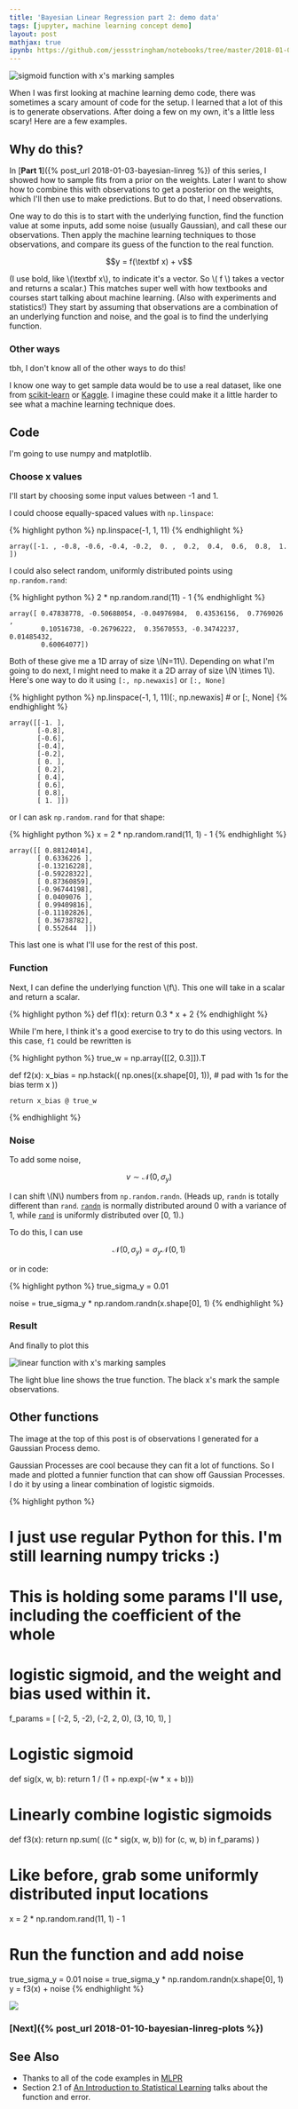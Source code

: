 ```yaml
---
title: 'Bayesian Linear Regression part 2: demo data'
tags: [jupyter, machine learning concept demo]
layout: post
mathjax: true
ipynb: https://github.com/jessstringham/notebooks/tree/master/2018-01-08-bayesian-linreg-sample.ipynb
---
```





![sigmoid function with x's marking samples](/assets/2018-01-08-sigmoid.png)

When I was first looking at machine learning demo code, there was sometimes a scary amount of code for the setup.
I learned that a lot of this is to generate observations.
After doing a few on my own, it's a little less scary! Here are a few examples.

## Why do this?

In [**Part 1**]({% post_url 2018-01-03-bayesian-linreg %}) of this series, I showed how
to sample fits from a prior on the weights.
Later I want to show how to combine this with observations to get a posterior on the weights, which I'll then use to make predictions. But to do that, I need observations.


One way to do this is to start with the underlying function, find the function value at some inputs, add some noise (usually Gaussian), and call these our observations. Then apply the machine learning techniques to those observations, and compare its guess of the function to the real function.

$$y = f(\textbf x) + v$$


(I use bold, like \\(\textbf x\\), to indicate it's a vector. So \\( f \\) takes a vector and returns a scalar.)
This matches super well with how textbooks and courses start talking about machine learning. (Also with experiments and statistics!) They start by assuming that observations are a combination of an underlying function and noise, and the goal is to find the underlying function.


### Other ways

tbh, I don't know all of the other ways to do this!

I know one way to get sample data would be to use a real dataset, like one from [scikit-learn](http://scikit-learn.org/stable/datasets/index.html) or [Kaggle](http://kaggle.com). I imagine these could make it a little harder to see what a machine learning technique does.

## Code

I'm going to use numpy and matplotlib.




### Choose x values

I'll start by choosing some input values between -1 and 1.

I could choose equally-spaced values with `np.linspace`:



{% highlight python %}
np.linspace(-1, 1, 11)
{% endhighlight %}




    array([-1. , -0.8, -0.6, -0.4, -0.2,  0. ,  0.2,  0.4,  0.6,  0.8,  1. ])

I could also select random, uniformly distributed points using `np.random.rand`:




{% highlight python %}
2 * np.random.rand(11) - 1
{% endhighlight %}




    array([ 0.47838778, -0.50688054, -0.04976984,  0.43536156,  0.7769026 ,
            0.10516738, -0.26796222,  0.35670553, -0.34742237,  0.01485432,
            0.60064077])
            

Both of these give me a 1D array of size \\(N=11\\). Depending on what I'm going to do next, I might need to make it a 2D array of size \\(N \times 1\\). Here's one way to do it using `[:, np.newaxis]` or `[:, None]`            



{% highlight python %}
np.linspace(-1, 1, 11)[:, np.newaxis]  # or [:, None]
{% endhighlight %}




    array([[-1. ],
           [-0.8],
           [-0.6],
           [-0.4],
           [-0.2],
           [ 0. ],
           [ 0.2],
           [ 0.4],
           [ 0.6],
           [ 0.8],
           [ 1. ]])
    
or I can ask `np.random.rand` for that shape:    



{% highlight python %}
x = 2 * np.random.rand(11, 1) - 1
{% endhighlight %}




    array([[ 0.88124014],
           [ 0.6336226 ],
           [-0.13216228],
           [-0.59228322],
           [ 0.87360859],
           [-0.96744198],
           [ 0.0409076 ],
           [ 0.99409816],
           [-0.11102826],
           [ 0.36738782],
           [ 0.552644  ]])
           

This last one is what I'll use for the rest of this post.


### Function

Next, I can define the underlying function \\(f\\). This one will take in a scalar and return a scalar.           



{% highlight python %}
def f1(x):
    return 0.3 * x + 2
{% endhighlight %}




While I'm here, I think it's a good exercise to try to do this using vectors. In this case, `f1` could be rewritten is




{% highlight python %}
true_w = np.array([[2, 0.3]]).T

def f2(x):
    x_bias = np.hstack((
        np.ones((x.shape[0], 1)),  # pad with 1s for the bias term
        x
    ))

    return x_bias @ true_w
{% endhighlight %}





### Noise

To add some noise,

$$v \sim \mathcal N(0, \sigma_y)$$

I can shift \\(N\\) numbers from `np.random.randn`. (Heads up, `randn` is totally different than `rand`. [`randn`](https://docs.scipy.org/doc/numpy/reference/generated/numpy.random.randn.html) is normally distributed around 0 with a variance of 1, while [`rand`](https://docs.scipy.org/doc/numpy/reference/generated/numpy.random.rand.html) is uniformly distributed over [0, 1).)

To do this, I can use

$$\mathcal N(0, \sigma_y) = \sigma_y \mathcal N(0, 1)$$

or in code:




{% highlight python %}
true_sigma_y = 0.01

noise = true_sigma_y * np.random.randn(x.shape[0], 1)
{% endhighlight %}





### Result

And finally to plot this

![linear function with x's marking samples](/assets/2018-01-08-linear-sample-example.png)



The light blue line shows the true function. The black x's mark the sample observations.


## Other functions

The image at the top of this post is of observations I generated for a Gaussian Process demo.

Gaussian Processes are cool because they can fit a lot of functions. So I made and plotted
a funnier function that can show off Gaussian Processes.
I do it by using a linear combination of logistic sigmoids.



{% highlight python %}
# I just use regular Python for this. I'm still learning numpy tricks :)
# This is holding some params I'll use, including the coefficient of the whole
# logistic sigmoid, and the weight and bias used within it.
f_params = [
    (-2, 5, -2),
    (-2, 2, 0),
    (3, 10, 1),
]

# Logistic sigmoid
def sig(x, w, b):
    return 1 / (1 + np.exp(-(w * x + b)))

# Linearly combine logistic sigmoids
def f3(x): return np.sum(
    ((c * sig(x, w, b)) for (c, w, b) in f_params)
)

# Like before, grab some uniformly distributed input locations
x = 2 * np.random.rand(11, 1) - 1

# Run the function and add noise
true_sigma_y = 0.01
noise = true_sigma_y * np.random.randn(x.shape[0], 1)
y = f3(x) + noise
{% endhighlight %}




![](/assets/2018-01-08-sigmoid.png)



### [Next]({% post_url 2018-01-10-bayesian-linreg-plots %})

## See Also

 - Thanks to all of the code examples in [MLPR](http://www.inf.ed.ac.uk/teaching/courses/mlpr/2017/notes/)
 - Section 2.1 of [An Introduction to Statistical Learning](http://www-bcf.usc.edu/~gareth/ISL/) talks about the function and error.
